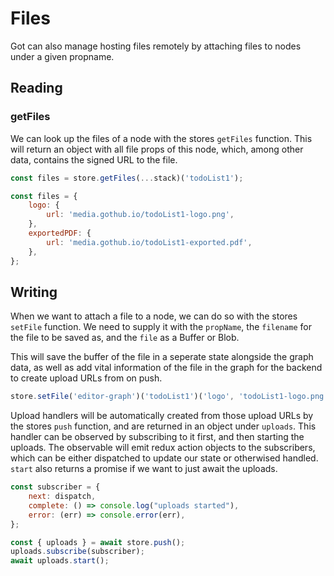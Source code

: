 # Files

Got can also manage hosting files remotely by attaching files to nodes under a given propname.

## Reading
### getFiles
We can look up the files of a node with the stores `getFiles` function. This will return an object with all file props of this node, which, among other data, contains the signed URL to the file.

```js
const files = store.getFiles(...stack)('todoList1');

const files = { 
    logo: {
        url: 'media.gothub.io/todoList1-logo.png',
    },
    exportedPDF: {
        url: 'media.gothub.io/todoList1-exported.pdf',
    },
};
```

## Writing
When we want to attach a file to a node, we can do so with the stores `setFile` function. We need to supply it with the `propName`, the `filename` for the file to be saved as, and the `file` as a Buffer or Blob.

This will save the buffer of the file in a seperate state alongside the graph data, as well as add vital information of the file in the graph for the backend to create upload URLs from on push.

```js
store.setFile('editor-graph')('todoList1')('logo', 'todoList1-logo.png', file);
```

Upload handlers will be automatically created from those upload URLs by the stores `push` function, and are returned in an object under `uploads`. This handler can be observed by subscribing to it first, and then starting the uploads. The observable will emit redux action objects to the subscribers, which can be either dispatched to update our state or otherwised handled. `start` also returns a promise if we want to just await the uploads.

```js
const subscriber = {
    next: dispatch,
    complete: () => console.log("uploads started"),
    error: (err) => console.error(err),
};

const { uploads } = await store.push();
uploads.subscribe(subscriber);
await uploads.start();
```